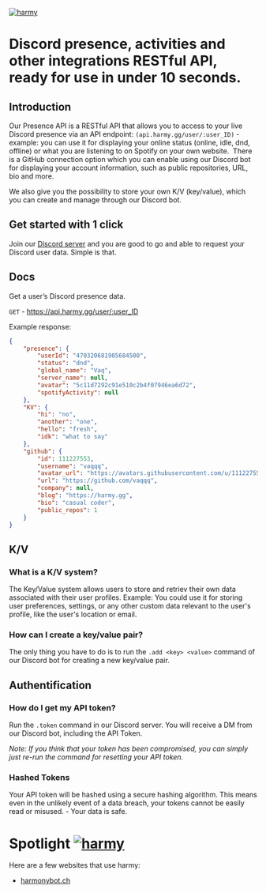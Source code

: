 [![harmy](https://harmy.gg/HarmySVGREADME.svg)](https://harmy.gg/)
# Discord presence, activities and other integrations RESTful API, ready for use in under 10 seconds.

## Introduction
Our Presence API is a RESTful API that allows you to access to your live Discord presence via an API endpoint: `(api.harmy.gg/user/:user_ID)` - example: you can use it for displaying your online status (online, idle, dnd, offline) or what you are listening to on Spotify on your own website.  There is a GitHub connection option which you can enable using our Discord bot for displaying your account information, such as public repositories, URL, bio and more.

We also give you the possibility to store your own K/V (key/value), which you can create and manage through our Discord bot.

## Get started with 1 click
Join our [Discord server](https://discord.gg/asyWxPudkQ) and you are good to go and able to request your Discord user data. Simple is that.

## Docs
Get a user’s Discord presence data.

`GET` - https://api.harmy.gg/user/:user_ID

Example response:
```json
{
    "presence": {
        "userId": "470320681905684500",
        "status": "dnd",
        "global_name": "Vaq",
        "server_name": null,
        "avatar": "5c11d7292c91e510c2b4f07946ea6d72",
        "spotifyActivity": null
    },
    "KV": {
        "hi": "no",
        "another": "one",
        "hello": "fresh",
        "idk": "what to say"
    },
    "github": {
        "id": 111227553,
        "username": "vaqqq",
        "avatar_url": "https://avatars.githubusercontent.com/u/111227553?v=4",
        "url": "https://github.com/vaqqq",
        "company": null,
        "blog": "https://harmy.gg",
        "bio": "casual coder",
        "public_repos": 1
    }
}
```

## K/V

### What is a K/V system?
The Key/Value system allows users to store and retriev their own data associated with their user profiles. Example: You could use it for storing user preferences, settings, or any other custom data relevant to the user's profile, like the user's location or email.

### How can I create a key/value pair?
The only thing you have to do is to run the `.add <key> <value>` command of our Discord bot for creating a new key/value pair.

## Authentification

### How do I get my API token?
Run the `.token` command in our Discord server. You will receive a DM from our Discord bot, including the API Token.

*Note: If you think that your token has been compromised, you can simply just re-run the command for resetting your API token.*

### Hashed Tokens
Your API token will be hashed using a secure hashing algorithm. This means even in the unlikely event of a data breach, your tokens cannot be easily read or misused. - Your data is safe.

# Spotlight [![harmy](https://harmy.gg/APISVG.svg)](https://harmy.gg/)
Here are a few websites that use harmy:

- [harmonybot.ch](https://harmonybot.ch/home)

